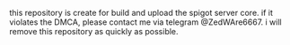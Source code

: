 this repository is create for build and upload the spigot server core.
if it violates the DMCA, please contact me via telegram @ZedWAre6667. i will remove this repository as quickly as possible.